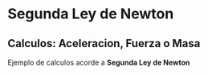 # Segunda Ley de Newton

## Calculos: Aceleracion, Fuerza o Masa

Ejemplo de calculos acorde a __Segunda Ley de Newton__